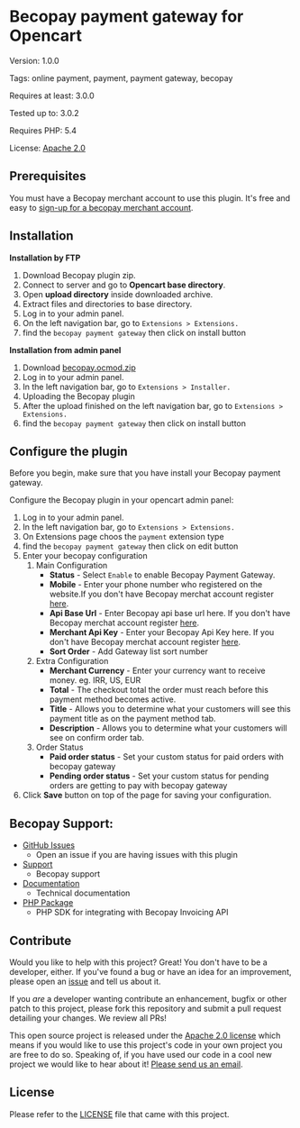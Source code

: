 Becopay payment gateway for Opencart
====================

Version: 1.0.0

Tags: online payment, payment, payment gateway, becopay

Requires at least: 3.0.0

Tested up to: 3.0.2

Requires PHP: 5.4

License: [Apache 2.0](https://opensource.org/licenses/Apache-2.0)


## Prerequisites


You must have a Becopay merchant account to use this plugin.  It's free and easy to [sign-up for a becopay merchant account](https://becopay.com/en/merchant-register/).


## Installation

**Installation by FTP**

1. Download Becopay plugin zip.
2. Connect to server and go to __Opencart base directory__.
3. Open __upload directory__ inside downloaded archive.
4. Extract files and directories to base directory.
4. Log in to your admin panel.
5. On the left navigation bar, go to ``Extensions > Extensions.``
6. find the `becopay payment gateway` then click on install button 


**Installation from admin panel**

1. Download [becopay.ocmod.zip](https://github.com/becopay/Opencart-Becopay-Gateway/releases/download/v1.0.0/becopay.ocmod.zip)
2. Log in to your admin panel.
3. In the left navigation bar, go to ``Extensions > Installer.``
4. Uploading the Becopay plugin
5. After the upload finished on the left navigation bar, go to ``Extensions > Extensions.``
6. find the `becopay payment gateway` then click on install button 

## Configure the plugin

Before you begin, make sure that you have install your Becopay payment gateway.

Configure the Becopay plugin in your opencart admin panel: 

1. Log in to your admin panel. 
2. In the left navigation bar, go to ``Extensions > Extensions.``
3. On Extensions page choos the `payment` extension type
4. find the `becopay payment gateway` then click on edit button
5. Enter your becopay configuration
	1. Main Configuration  
		* __Status__ - Select ``Enable`` to enable Becopay Payment Gateway.
		* __Mobile__  - Enter your phone number  who registered on the website.If you don't have Becopay merchat account register [here](https://becopay.com/en/merchant-register/).
		* __Api Base Url__  - Enter Becopay api base url here. If you don't have Becopay merchat account register [here](https://becopay.com/en/merchant-register/).
		* __Merchant Api Key__  - Enter your Becopay Api Key here. If you don't have Becopay merchat account register [here](https://becopay.com/en/merchant-register/).
		* __Sort Order__ - Add Gateway list sort number
	2.  Extra Configuration
		* __Merchant Currency__ - Enter your currency want to receive money. eg. IRR, US, EUR
		* __Total__ - The checkout total the order must reach before this payment method becomes active.
		* __Title__ - Allows you to determine what your customers will see this payment title as on the payment method tab.
		* __Description__ - Allows you to determine what your customers will see on confirm order tab.
	3. Order Status
		*  __Paid order status__ - Set your custom status for paid orders with becopay gateway
		*  __Pending order status__ - Set your custom status for pending orders are getting to pay with becopay gateway
 6. Click __Save__ button on top of the page for saving your configuration.

## Becopay Support:

* [GitHub Issues](https://github.com/becopay/Opencart-Becopay-Gateway/issues)
  * Open an issue if you are having issues with this plugin
* [Support](https://becopay.com/en/support/#contact-us)
  * Becopay support
* [Documentation](https://becopay.com/en/io#api)
  * Technical documentation
* [PHP Package](https://github.com/becopay/Invoice_SDK_PHP)
	* PHP SDK for integrating with Becopay Invoicing API  
## Contribute

Would you like to help with this project?  Great!  You don't have to be a developer, either.  If you've found a bug or have an idea for an improvement, please open an [issue](https://github.com/becopay/Opencart-Becopay-Gateway/issues) and tell us about it.

If you *are* a developer wanting contribute an enhancement, bugfix or other patch to this project, please fork this repository and submit a pull request detailing your changes. We review all PRs!

This open source project is released under the [Apache 2.0 license](https://opensource.org/licenses/Apache-2.0) which means if you would like to use this project's code in your own project you are free to do so.  Speaking of, if you have used our code in a cool new project we would like to hear about it!  [Please send us an email](mailto:io@becopay.com).

## License

Please refer to the [LICENSE](https://github.com/becopay/Opencart-Becopay-Gateway/LICENSE.txt) file that came with this project.
